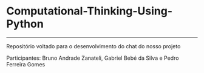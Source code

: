 # Computational-Thinking-Using-Python

---

Repositório voltado para o desenvolvimento do chat do nosso projeto

Participantes: Bruno Andrade Zanateli, Gabriel Bebé da Silva e Pedro Ferreira Gomes
